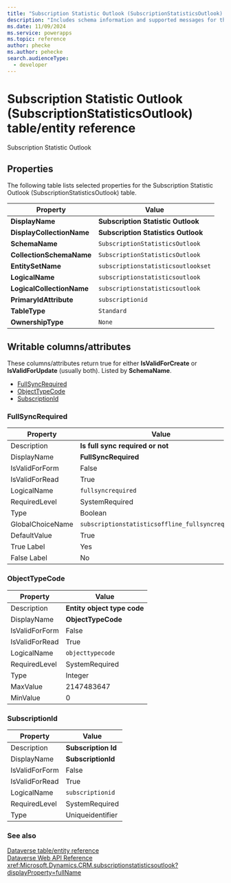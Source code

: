 ```yaml
---
title: "Subscription Statistic Outlook (SubscriptionStatisticsOutlook) table/entity reference (Microsoft Dataverse)"
description: "Includes schema information and supported messages for the Subscription Statistic Outlook (SubscriptionStatisticsOutlook) table/entity with Microsoft Dataverse."
ms.date: 11/09/2024
ms.service: powerapps
ms.topic: reference
author: phecke
ms.author: pehecke
search.audienceType: 
  - developer
---
```


# Subscription Statistic Outlook (SubscriptionStatisticsOutlook) table/entity reference

Subscription Statistic Outlook

## Properties

The following table lists selected properties for the Subscription Statistic Outlook (SubscriptionStatisticsOutlook) table.

|Property|Value|
| --- | --- |
| **DisplayName** | **Subscription Statistic Outlook** |
| **DisplayCollectionName** | **Subscription Statistics Outlook** |
| **SchemaName** | `SubscriptionStatisticsOutlook` |
| **CollectionSchemaName** | `SubscriptionStatisticsOutlook` |
| **EntitySetName** | `subscriptionstatisticsoutlookset`|
| **LogicalName** | `subscriptionstatisticsoutlook` |
| **LogicalCollectionName** | `subscriptionstatisticsoutlook` |
| **PrimaryIdAttribute** | `subscriptionid` |
| **TableType** | `Standard` |
| **OwnershipType** | `None` |

## Writable columns/attributes

These columns/attributes return true for either **IsValidForCreate** or **IsValidForUpdate** (usually both). Listed by **SchemaName**.

- [FullSyncRequired](#BKMK_FullSyncRequired)
- [ObjectTypeCode](#BKMK_ObjectTypeCode)
- [SubscriptionId](#BKMK_SubscriptionId)

### <a name="BKMK_FullSyncRequired"></a> FullSyncRequired

|Property|Value|
|---|---|
|Description|**Is full sync required or not**|
|DisplayName|**FullSyncRequired**|
|IsValidForForm|False|
|IsValidForRead|True|
|LogicalName|`fullsyncrequired`|
|RequiredLevel|SystemRequired|
|Type|Boolean|
|GlobalChoiceName|`subscriptionstatisticsoffline_fullsyncrequired`|
|DefaultValue|True|
|True Label|Yes|
|False Label|No|

### <a name="BKMK_ObjectTypeCode"></a> ObjectTypeCode

|Property|Value|
|---|---|
|Description|**Entity object type code**|
|DisplayName|**ObjectTypeCode**|
|IsValidForForm|False|
|IsValidForRead|True|
|LogicalName|`objecttypecode`|
|RequiredLevel|SystemRequired|
|Type|Integer|
|MaxValue|2147483647|
|MinValue|0|

### <a name="BKMK_SubscriptionId"></a> SubscriptionId

|Property|Value|
|---|---|
|Description|**Subscription Id**|
|DisplayName|**SubscriptionId**|
|IsValidForForm|False|
|IsValidForRead|True|
|LogicalName|`subscriptionid`|
|RequiredLevel|SystemRequired|
|Type|Uniqueidentifier|




### See also

[Dataverse table/entity reference](../about-entity-reference.md)  
[Dataverse Web API Reference](/power-apps/developer/data-platform/webapi/reference/about)   
<xref:Microsoft.Dynamics.CRM.subscriptionstatisticsoutlook?displayProperty=fullName>
